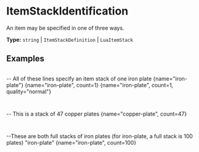 # ItemStackIdentification

An item may be specified in one of three ways.

**Type:** `string` | `ItemStackDefinition` | `LuaItemStack`

## Examples

```
```
-- All of these lines specify an item stack of one iron plate
{name="iron-plate"}
{name="iron-plate", count=1}
{name="iron-plate", count=1, quality="normal"}
```
```

```
```
-- This is a stack of 47 copper plates
{name="copper-plate", count=47}
```
```

```
```
--These are both full stacks of iron plates (for iron-plate, a full stack is 100 plates)
"iron-plate"
{name="iron-plate", count=100}
```
```

